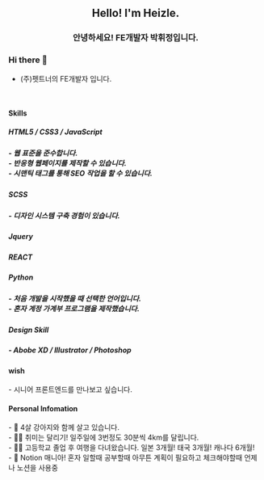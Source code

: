 <h2 align="center">Hello! I'm Heizle.</h2>
<h3 align="center">안녕하세요! FE개발자 박휘정입니다.</h3>

### Hi there 👋

 - (주)펫트너의 FE개발자 입니다.

<br/>

<h4> Skills </h4>
<h5> HTML5 / CSS3 / JavaScript <h5>
  - 웹 표준을 준수합니다.<br/>
  - 반응형 웹페이지를 제작할 수 있습니다.<br/>
  - 시맨틱 태그를 통해 SEO 작업을 할 수 있습니다.<br/>
  
<h5> SCSS <h5>
  - 디자인 시스템 구축 경험이 있습니다.<br/>
<h5> Jquery <h5>
<h5> REACT <h5>
<h5> Python <h5>
  - 처음 개발을 시작했을 때 선택한 언어입니다.
  <br/>
  - 혼자 계정 가계부 프로그램을 제작했습니다.
  <br/>
<h5> Design Skill <h5>
  - Abobe XD / Illustrator / Photoshop 
<br/>

<h4> wish </h4>
- 시니어 프론트엔드를 만나보고 싶습니다.
<br/>

<h4> Personal Infomation </h4>
- 🐶 4살 강아지와 함께 살고 있습니다.
<br/>
- 🏃‍♀️ 취미는 달리기! 일주일에 3번정도 30분씩 4km를 달립니다.
<br/>
- 👩‍🚀 고등학교 졸업 후 여행을 다녀왔습니다. 일본 3개월! 태국 3개월! 캐나다 6개월!
<br/>
- 📝 Notion 매니아! 혼자 일할때 공부할때 아무튼 계획이 필요하고 체크해야할때 언제나 노션을 사용중
<br/>
